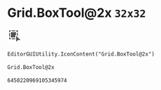 # Grid.BoxTool@2x `32x32`
<img src="/img/Grid.BoxTool@2x.png" width=32 height=32>

``` CSharp
EditorGUIUtility.IconContent("Grid.BoxTool@2x")
```
```
Grid.BoxTool@2x
```
```
6450220969105345974
```
